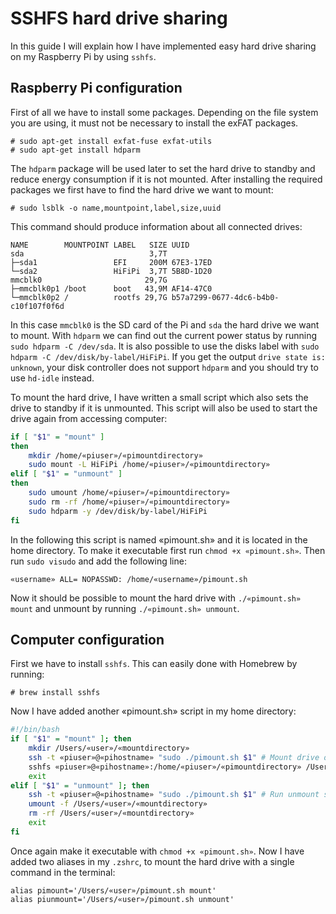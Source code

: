 # SSHFS hard drive sharing

In this guide I will explain how I have implemented easy hard drive sharing on my Raspberry Pi by using `sshfs`.

## Raspberry Pi configuration

First of all we have to install some packages. Depending on the file system you are using, it must not be necessary to install the exFAT packages.

```console
# sudo apt-get install exfat-fuse exfat-utils
# sudo apt-get install hdparm
```

The `hdparm` package will be used later to set the hard drive to standby and reduce energy consumption if it is not mounted. After installing the required packages we first have to find the hard drive we want to mount:

```console
# sudo lsblk -o name,mountpoint,label,size,uuid
```

This command should produce information about all connected drives:
```
NAME        MOUNTPOINT LABEL   SIZE UUID
sda                            3,7T
├─sda1                 EFI     200M 67E3-17ED
└─sda2                 HiFiPi  3,7T 5B8D-1D20
mmcblk0                       29,7G
├─mmcblk0p1 /boot      boot   43,9M AF14-47C0
└─mmcblk0p2 /          rootfs 29,7G b57a7299-0677-4dc6-b4b0-c10f107f0f6d
```

In this case `mmcblk0` is the SD card of the Pi and `sda` the hard drive we want to mount. With `hdparm` we can find out the current power status by running `sudo hdparm -C /dev/sda`. It is also possible to use the disks label with `sudo hdparm -C /dev/disk/by-label/HiFiPi`. If you get the output `drive state is:  unknown`, your disk controller does not support `hdparm` and you should try to use `hd-idle` instead.

To mount the hard drive, I have written a small script which also sets the drive to standby if it is unmounted. This script will also be used to start the drive again from accessing computer:

```bash
if [ "$1" = "mount" ]
then
    mkdir /home/«piuser»/«pimountdirectory»
    sudo mount -L HiFiPi /home/«piuser»/«pimountdirectory»
elif [ "$1" = "unmount" ]
then
    sudo umount /home/«piuser»/«pimountdirectory»
    sudo rm -rf /home/«piuser»/«pimountdirectory»
    sudo hdparm -y /dev/disk/by-label/HiFiPi
fi
```

In the following this script is named «pimount.sh» and it is located in the home directory. To make it executable first run `chmod +x «pimount.sh»`. Then run `sudo visudo` and add the following line:
```
«username» ALL= NOPASSWD: /home/«username»/pimount.sh
```

Now it should be possible to mount the hard drive with `./«pimount.sh» mount` and unmount by running `./«pimount.sh» unmount`.

## Computer configuration

First we have to install `sshfs`. This can easily done with Homebrew by running:
```console
# brew install sshfs
```
Now I have added another «pimount.sh» script in my home directory:
```bash
#!/bin/bash
if [ "$1" = "mount" ]; then
    mkdir /Users/«user»/«mountdirectory»
    ssh -t «piuser»@«pihostname» "sudo ./pimount.sh $1" # Mount drive on Raspberry
    sshfs «piuser»@«pihostname»:/home/«piuser»/«pimountdirectory» /Users/«user»/«mountdirectory»
    exit
elif [ "$1" = "unmount" ]; then
    ssh -t «piuser»@«pihostname» "sudo ./pimount.sh $1" # Run unmount script on Raspberry
    umount -f /Users/«user»/«mountdirectory»
    rm -rf /Users/«user»/«mountdirectory»
    exit
fi
```
Once again make it executable with `chmod +x «pimount.sh»`. Now I have added two aliases in my `.zshrc`, to mount the hard drive with a single command in the terminal:
```
alias pimount='/Users/«user»/pimount.sh mount'
alias piunmount='/Users/«user»/pimount.sh unmount'
```

